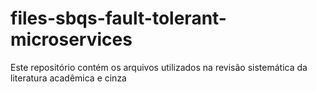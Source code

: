 # files-sbqs-fault-tolerant-microservices
Este repositório contém os arquivos utilizados na revisão sistemática da literatura acadêmica e cinza
